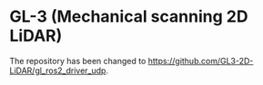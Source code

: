 # GL-3 (Mechanical scanning 2D LiDAR)

The repository has been changed to https://github.com/GL3-2D-LiDAR/gl_ros2_driver_udp.